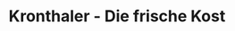 ---
title: "Kronthaler - Die frische Kost"
url: /augsburg/kronthaler-die-frische-kost/
shop: Feinkost
---